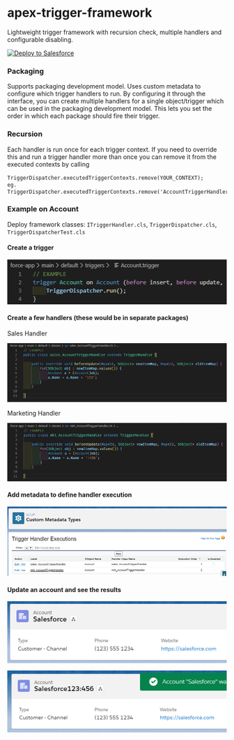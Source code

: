 # apex-trigger-framework
Lightweight trigger framework with recursion check, multiple handlers and configurable disabling.

<a href="https://githubsfdeploy.herokuapp.com/?owner=mattyok&repo=apex-trigger-framework&ref=framework-only" target="_blank">
    <img alt="Deploy to Salesforce" src="https://raw.githubusercontent.com/afawcett/githubsfdeploy/master/deploy.png">
</a>

### Packaging
Supports packaging development model. Uses custom metadata to configure which trigger handlers to run. By configuring it through the interface, you can create multiple handlers for a single object/trigger which can be used in the packaging development model. This lets you set the order in which each package should fire their trigger. 

### Recursion
Each handler is run once for each trigger context. If you need to override this and run a trigger handler more than once you can remove it from the executed contexts by calling
```
TriggerDispatcher.executedTriggerContexts.remove(YOUR_CONTEXT);
eg. TriggerDispatcher.executedTriggerContexts.remove('AccountTriggerHandlerBEFORE_UPDATE');
```

### Example on Account
Deploy framework classes: `ITriggerHandler.cls`, `TriggerDispatcher.cls`, `TriggerDispatcherTest.cls`

#### Create a trigger

![Account Trigger](https://github.com/mattyok/apex-trigger-framework/blob/master/images/trg.PNG)

#### Create a few handlers (these would be in separate packages)

Sales Handler

![Sales Handler](https://github.com/mattyok/apex-trigger-framework/blob/master/images/saleshandler2.PNG)

Marketing Handler

![Marketing Handler](https://github.com/mattyok/apex-trigger-framework/blob/master/images/mkthandler2.PNG)

#### Add metadata to define handler execution

![Metadata](https://github.com/mattyok/apex-trigger-framework/blob/master/images/mdt.PNG)

#### Update an account and see the results

![Account before](https://github.com/mattyok/apex-trigger-framework/blob/master/images/acc.PNG)

![Account after](https://github.com/mattyok/apex-trigger-framework/blob/master/images/acc2.PNG)

